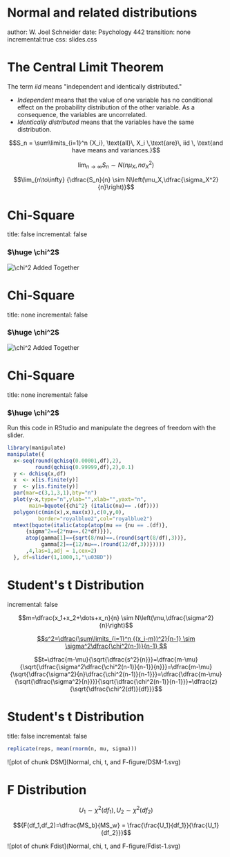 

Normal and related distributions
========================================================
author: W. Joel Schneider
date: Psychology 442
transition: none
incremental:true
css: slides.css



The Central Limit Theorem
========================================================

The term *iid* means "independent and identically distributed."

* *Independent* means that the value of one variable has no conditional effect on the probability distribution of the other variable. As a consequence, the variables are uncorrelated.
* *Identically distributed* means that the variables have the same distribution.


$$S_n = \sum\limits_{i=1}^n {X_i}, \text{all}\, X_i \,\text{are}\, iid \, \text{and have means and variances.}$$

$$\lim_{n\to\infty} {S_n \sim N\left(n\mu_X,n\sigma_X^2\right)}$$

$$\lim_{n\to\infty} {\dfrac{S_n}{n} \sim N\left(\mu_X,\dfrac{\sigma_X^2}{n}\right)}$$



Chi-Square
=======================
title: false
incremental: false


### $\huge \chi^2$

![$\chi^2$ Added Together](Normal2Chi.gif)





Chi-Square
=======================
title: none
incremental: false

### $\huge \chi^2$

![$\chi^2$ Added Together](ChiSquareAdding.gif)




Chi-Square
=======================
title: none
incremental: false

### $\huge \chi^2$

Run this code in RStudio and manipulate the degrees of freedom with the slider.


```r
library(manipulate)
manipulate({
  x<-seq(round(qchisq(0.00001,df),2),
         round(qchisq(0.99999,df),2),0.1)
  y <- dchisq(x,df)
  x  <- x[is.finite(y)]
  y  <- y[is.finite(y)]
  par(mar=c(3,1,3,1),bty="n")
  plot(y~x,type="n",ylab="",xlab="",yaxt="n",
       main=bquote({chi^2} (italic(nu)== .(df))))
  polygon(c(min(x),x,max(x)),c(0,y,0),
          border="royalblue2",col="royalblue2")
  mtext(bquote(italic(atop(atop(mu == {nu == .(df)},
      {sigma^2=={2*nu==.(2*df)}}),
      atop(gamma[1]=={sqrt(8/nu)==.(round(sqrt(8/df),3))},
           gamma[2]=={12/nu==.(round(12/df,3))}))))
      ,4,las=1,adj = 1,cex=2)
  }, df=slider(1,1000,1,"\u03BD"))
```

Student's t Distribution
===========================
incremental: false

$$m=\dfrac{x_1+x_2+\dots+x_n}{n} \sim N\left(\mu,\dfrac{\sigma^2}{n}\right)$$

[$$s^2=\dfrac{\sum\limits_{i=1}^n {(x_i-m})^2}{n-1} \sim \sigma^2\dfrac{\chi^2(n-1)}{n-1} $$](https://onlinecourses.science.psu.edu/stat414/node/174)

$$t=\dfrac{m-\mu}{\sqrt{\dfrac{s^2}{n}}}=\dfrac{m-\mu}{\sqrt{\dfrac{\sigma^2\dfrac{\chi^2(n-1)}{n-1}}{n}}}=\dfrac{m-\mu}{\sqrt{\dfrac{\sigma^2}{n}\dfrac{\chi^2(n-1)}{n-1}}}=\dfrac{\dfrac{m-\mu}{\sqrt{\dfrac{\sigma^2}{n}}}}{\sqrt{\dfrac{\chi^2(n-1)}{n-1}}}=\dfrac{z}{\sqrt{\dfrac{\chi^2(df)}{df}}}$$

Student's t Distribution
===========================
title: false
incremental: false


```r
replicate(reps, mean(rnorm(n, mu, sigma)))
```

![plot of chunk DSM](Normal, chi, t, and F-figure/DSM-1.svg) 


F Distribution
=================

$${U_1\sim \chi^2(df_1)}, {U_2\sim \chi^2(df_2)}$$

$${F(df_1,df_2)=\dfrac{MS_b}{MS_w} = \frac{\frac{U_1}{df_1}}{\frac{U_1}{df_2}}}$$

![plot of chunk Fdist](Normal, chi, t, and F-figure/Fdist-1.svg) 

